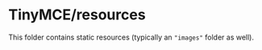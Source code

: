 # TinyMCE/resources

This folder contains static resources (typically an `"images"` folder as well).
